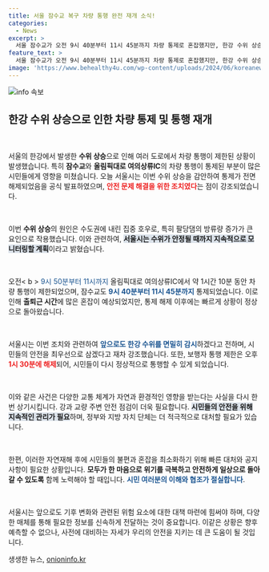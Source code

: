 ```yaml
---
title: 서울 잠수교 복구 차량 통행 완전 재개 소식!
categories:
  - News
excerpt: >
  서울 잠수교가 오전 9시 40분부터 11시 45분까지 차량 통제로 혼잡했지만, 한강 수위 상승이 안정되며 통행이 재개됐습니다. 호우의 여파로 잠시 멈춘 서울의 교통 상황을 자세히 알아보세요!
feature_text: >
  서울 잠수교가 오전 9시 40분부터 11시 45분까지 차량 통제로 혼잡했지만, 한강 수위 상승이 안정되며 통행이 재개됐습니다. 호우의 여파로 잠시 멈춘 서울의 교통 상황을 자세히 알아보세요!
image: 'https://www.behealthy4u.com/wp-content/uploads/2024/06/koreanews.jpg'
---
```


<p><img src="https://www.behealthy4u.com/wp-content/uploads/2024/06/koreanews.jpg" alt="info 속보" /></p>

<h2 data-ke-size="size26">한강 수위 상승으로 인한 차량 통제 및 통행 재개</h2>

<p data-ke-size="size16">&nbsp;</p>

<p>서울의 한강에서 발생한 <b>수위 상승</b>으로 인해 여러 도로에서 차량 통행이 제한된 상황이 발생했습니다. 특히 <b>잠수교</b>와 <b>올림픽대로 여의상류IC</b>의 차량 통행이 통제된 부분이 많은 시민들에게 영향을 미쳤습니다. 오늘 서울시는 이번 수위 상승을 감안하여 통제가 전면 해제되었음을 공식 발표하였으며, <b><span style="color: #ee2323;">안전 문제 해결을 위한 조치였다</span></b>는 점이 강조되었습니다. </p>

<p data-ke-size="size16">&nbsp;</p>

<p>이번 <b>수위 상승</b>의 원인은 수도권에 내린 집중 호우로, 특히 팔당댐의 방류량 증가가 큰 요인으로 작용했습니다. 이와 관련하여, <b><span style="background-color: #21538527;">서울시는 수위가 안정될 때까지 지속적으로 모니터링할 계획</span></b>이라고 밝혔습니다. </p>

<p data-ke-size="size16">&nbsp;</p>

<p>오전&lt; b &gt;<span style="color: #1a5490;"> 9시 50분부터 11시까지</span></b> 올림픽대로 여의상류IC에서 약 1시간 10분 동안 차량 통행이 제한되었으며, 잠수교도 <b><span style="color: #1a5490;">9시 40분부터 11시 45분까지</span></b> 통제되었습니다. 이로 인해 <b>출퇴근 시간</b>에 많은 혼잡이 예상되었지만, 통제 해제 이후에는 빠르게 상황이 정상으로 돌아왔습니다.</p>

<p data-ke-size="size16">&nbsp;</p>

<p>서울시는 이번 조치와 관련하여 <b><span style="color: #1a5490;">앞으로도 한강 수위를 면밀히 감시</span></b>하겠다고 전하며, 시민들의 안전을 최우선으로 삼겠다고 재차 강조했습니다. 또한, 보행자 통행 제한은 오후 <b><span style="color: #ee2323;">1시 30분에 해제</span></b>되어, 시민들이 다시 정상적으로 통행할 수 있게 되었습니다.</p>

<p data-ke-size="size16">&nbsp;</p>

<p>이와 같은 사건은 다양한 교통 체계가 자연과 환경적인 영향을 받는다는 사실을 다시 한 번 상기시킵니다. 강과 교량 주변 안전 점검이 더욱 필요합니다. <b><span style="background-color: #21538527;">시민들의 안전을 위해 지속적인 관리가 필요</span></b>하며, 정부와 지방 자치 단체는 더 적극적으로 대처할 필요가 있습니다. </p>

<p data-ke-size="size16">&nbsp;</p>

<p>한편, 이러한 자연재해 후에 시민들의 불편과 혼잡을 최소화하기 위해 빠른 대처와 공지 사항이 필요한 상황입니다. <b>모두가 한 마음으로 위기를 극복하고 안전하게 일상으로 돌아갈 수 있도록</b> 함께 노력해야 할 때입니다. <b><span style="color: #1a5490;">시민 여러분의 이해와 협조가 절실합니다</span></b>. </p>

<p data-ke-size="size16">&nbsp;</p>

<p>서울시는 앞으로도 기후 변화와 관련된 위험 요소에 대한 대책 마련에 힘써야 하며, 다양한 매체를 통해 필요한 정보를 신속하게 전달하는 것이 중요합니다. 이같은 상황은 향후 예측할 수 없으나, 사전에 대비하는 자세가 우리의 안전을 지키는 데 큰 도움이 될 것입니다.</p>
생생한 뉴스, <a href="https://onioninfo.kr" rel="dofollow">onioninfo.kr</a>


